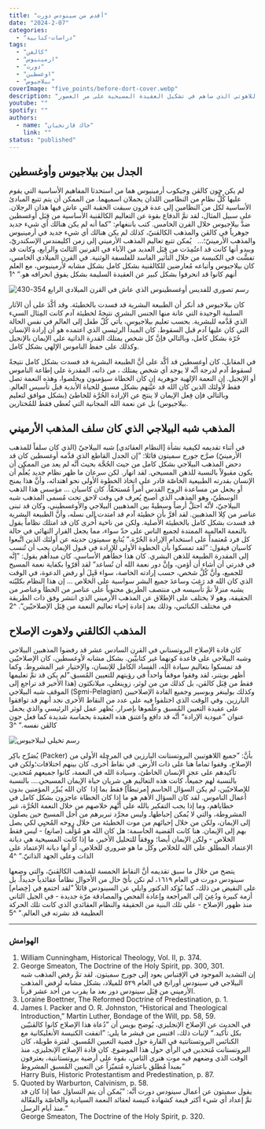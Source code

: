 ```yaml
---
title: "أقدم من سينودس دورت"
date: "2024-2-07"
categories:
  - "دراسات-كتابية"
tags:
  - "كالفن"
  - "ارمينيوس"
  - "دورت"
  - "اوغسطين"
  - "بيلاجيوس"
coverImage: "five_points/before-dort-cover.webp"
description: "يستعرض هذا المقال الجدل اللاهوتي بين القديس أوغسطينوس وبيلاجيوس، الذي شكّل الأساس لنظامين عقائديين رئيسيين في المسيحية: الكالفينية والأرمينية. يناقش المقال كيفية تأثير أفكار كل منهما حول الإرادة الحرة، الخطيئة الأصلية، والنعمة الإلهية على المفاهيم اللاهوتية الحديثة. كما يسلط الضوء على الجذور التاريخية لكل نظام وارتباطها بآراء آباء الكنيسة في القرون الأولى. يعتبر هذا المقال مرجعاً مفيداً لفهم الصراع الفكري واللاهوتي الذي ساهم في تشكيل العقيدة المسيحية على مر العصور."
youtube: ""
spotify: ""
authors:
  - name: "جاك قازنجيان"
    link: ""
status: "published"
---
```


## الجدل بين بيلاجيوس وأوغسطين

لم يكن جون كالڤن وجيكوب أرمينيوس هما من استحدثا المفاهيم الأساسية التي يقوم عليها كُلُّ نظامٍ من النظامين اللذان يحملان اسميهما. من الممكن أن يتم تتبع المبادئ الأساسية لكل من النظامين إلى عدة قرون سبقت الحقبة التي عاش فيها هذان الرجلان. على سبيل المثال، لقد تمَّ الدفاع بقوة عن التعاليم الكالڤنية الأساسية من قِبَل أوغسطين ضدَّ بيلاجيوس خلال القرن الخامس. كتب باننغهام: ”كما أنه لم يكن هنالك أي شيء جديد جوهرياً في كالڤن والمذهب الكالڤنيّ، كذلك لم يكن هنالك أي شيء جديد في أرمينيوس والمذهب الأرمينيّ؛…   يُمكن تتبع تعاليم المذهب الأرميني إلى زمن اكليمندس الإسكندريّ، ويبدو أنها كانت قد اعتُمِدَت من قِبَل العديد من الآباء في القرنين الثالث والرابع، وكانت قد تفشَّت في الكنيسة من خلال التأثير الفاسد للفلسفة الوثنية. في القرن الميلادي الخامس، كان بيلاجيوس وأتباعه مُعارضين للكالڤنية بشكل كامل بشكل مشابه لأرمينيوس، مع العلم أنهم كانوا قد انحرفوا بشكل كبير عن العقيدة السليمة بشكل يفوق انحرافه هو.“ ^1

![رسم تصوري للفديس أوغسطينوس الذي عاش في القرن الميلادي الرابع 354-430 ](five_points/Saint_Augustine_of_Hippo.webp?width=small&position=left)

كان بيلاجيوس قد أنكر أن الطبيعة البشرية قد فسدت بالخطيئة. وقد أكَّدَ على أن الآثار السلبية الوحيدة التي عانة منها الجنس البشري نتيجةً لخطيئة آدم كانت المِثال السيء الذي قَدَّمه للبشرية. بحسب تعليم بيلاجيوس، يأتي كُلّ طفل إلى العالم في نفس الحالة التي كان عليها آدم قبل السقوط. كان المبدأ الرئيسي الذي اعتمده هو أن إرادة الإنسان حُرّة بشكل كامل، وبالتالي فإنَّ كل شخص يمتلك القدرة الذاتية على الإيمان بالإنجيل وكذلك على حفظ الناموس الإلهي بشكل كامل.

في المقابل، كان أوغسطين قد أكَّد على أنَّ الطبيعة البشرية قد فسدت بشكل كامل نتيجةً لسقوط آدم لدرجة أنَّه لا يوجد أي شخص يمتلك ، من ذاته، المقدرة على إطاعة الناموس أو الإنجيل. إن النعمة الإلهية جوهرية إن كان الخطاة سيؤمنون ويخلصوا، وهذه النعمة تصل فقط لأولئك الذين كان الله قد عيَّنهم بشكل مسبق للحياة الأبدية قبل تأسيس العالم. وبالتالي فإن فِعل الإيمان لا ينتج عن الإرادة الحُرَّة للخاطئ (بشكل موافق لتعليم بيلاجيوس) بل عن نعمة الله المجانية التي تُعطى فقط للمُختارين.

## المذهب شبه البيلاجي الذي كان سلف المذهب الأرميني

في أثناء تقديمه لكيفية نشأة [النظام العقائدي] شبه البيلاجيّ (الذي كان سلفاً للمذهب الأرمينيّ) صرَّح جورج سميتون قائلا: ”إن الجدل القاطع الذي قدَّمه أوغسطين كان قد دحض المذهب البيلاجي بشكل كامل من حيث الحُجَّة بحيث أنَّه لم يعد من الممكن أن يكون مقبولاً بالنسبة للذهن المسيحي. لقد انهار. لكن سرعان ما ظهر نظام جديد يُعلِّم أن الإنسان بقدرته الطبيعية الخاصّة قادر على اتخاذ الخطوة الأولى نحو اهتدائه، وأنَّ هذا يمنح أو يجعل من مساعدة الروح القدس أمراً مُستحقّاً. كان كاسيان … مؤسس هذا الذهب الوسطيّ، وهو المذهب الذي أصبح يُعرف في وقت لاحق تحت مُسمى المذهب شبه البيلاجيّ، لأنَّه احتلَّ أرضاً وسطيةً بين المذهبين البيلاجي والأوغسطيني، وكان قد تبنى عناصر من كِلا المذهبين. لقد أقرَّ بأن خطيئة آدم قد امتدت إلى نسله، وأنَّ الطبيعة البشرية قد فسدت بشكل كامل بالخطيئة الأصلية. ولكن من ناحية أُخرى كان قد امتلك نظاماً يقول بالنعمة العالمية الممتدة لجميع الناس على حدّ سواء، مما يجعل القرار النهائي في حالة كل فرد مُعتمداً على استخدام الإرادة الحُرّة.“ يُتابع سميتون حديثه عن أولئك الذين اتَّبعوا كاسيان فيقول: ”لقد تمسكوا بأن الخطوة الأولى للإرادة في قبول الإيمان يجب أن تُنسب إلى المقدرة الطبيعة للذهن البشري. كان هذا خطأهم الأساسي. كان مبدأهم يقول: ”إنَّه في قدرتي أن أشاء أن أؤمن، وإنَّ دور نعمة الله أن تُساعد“ لقد أقرّوا بكفاية نعمة المسيح للجميع، وأنَّ كُلَّ شخص، حسب إرادته الخاصة، سواء قَبِلَ أو رفض الدعوة، في الوقت الذي كان الله قد رَغِبَ وساعدَ جميع البشر سواسية على الخلاص … إن هذا النظام بكليّته يشبه منزلاً تمَّ تأسيسه في منتصف الطريق محتوياً على عناصر من الخطأ وعناصر من الحقيقة، وهو لا يختلف على الإطلاق عن المذهب الأرميني الذي انتشر وفق ذات الطريقة في مختلف الكنائس، وذلك بعد إعادة إحياء تعاليم النعمة من قِبَل الإصلاحيّين“. ^2

## المذهب الكالڤني ولاهوت الإصلاح

كان قادة الإصلاح البروتستاني في القرن السادس عشر قد رفضوا المذهبين البيلاجي وشبه البيلاجي على قاعدة كونهما غير كتابيَّين. بشكل مشابه لأوغسطين، كان الإصلاحيّين قد تمسكوا بتعاليم سيادة الله، الفساد الكامل للإنسان، والإختيار غير المشروط. وكما أظهر بويتنر، لقد وفقوا موقفاً واحداً في رؤيتهم للتعيين المُسبق.”لم يكن قد تمَّ تعليمها فقط من قِبَل كالڤن، بل كذلك من من لوثر، زوينغلي، ميلانكثون (هذا الأخير قد تراجع إلى الموقف شبه البيلاجي (Semi-Pelagian) وكذلك بولينغر وبوسير وجميع القادة الإصلاحيين البارزين. وفي الوقت الذي اختلفوا فيه على عدد من النقاط الأُخرى نجد أنهم قد توافقوا على عقيدة التعيين المُسبق وعلّموها بإصرار. يُظهر عمل لوثر الرئيسي والذي يحمل عنوان ”عبودية الإرادة“ أنَّه قد دافع واعتنق هذه العقيدة بحماسة شديدة كما فعل جون كالڤن نفسه.“ ^3

![رسم تخيلي لبيلاجيوس ](five_points/pelagius.webp?position=left&width=small)

يُصَرِّح باكِر (Packer) بأنَّ: ”جميع اللاهوتيين البروتستانت البارزين في المرحلة الأولى من الإصلاح، وقفوا تماما هنا على ذات الأرض. في نقاط أُخرى، كان بينهم اختلافات؛ولكن في تأكيدهم على عجز الإنسان الخاطئ، وسيادة الله في النعمة، كانوا جميعهم مُتحدين. بالنسبة لهم جميعاً، كانت هذه التعاليم هي شريان حياة الإيمان المسيحي.… بالنسبة للإصلاحيّين، لم يكن السؤال الحاسم [مرتبطاً] فقط بما إذا  كان الله يُبرِّر المؤمنين بدون أعمال الناموس. لقد كان السؤال الأهم هو ما إذا كان الخطاة عاجزون بشكل كامل في خطاياهم، وما إذا يجب التفكير بالله على أنَّهم خلاصهم من خلال النعمة الحُرَّة، غير المشروطة، والتي لا يُمكن إحباطهاـ وليس مجرَّد تبريرهم من أجل المسيح حين يصلون إلى الإيمان، ولكن من خلال إحيائهم من موت الخطيئة من خلال روحه المُحيِي لكي يصل بهم إلى الإيمان. هنا كانت القضية الحاسمة: هل كان الله هو مُؤلّف (صانع) - ليس فقط الخلاص - ولكن الإيمان أيضا؛ ووِفقاً للتحليل الأخير، ما إذا كانت المسيحية هي ديانة الإعتماد المطلق على الله للخلاص وكُل ما هو ضروري للخلاص، أو أنها ديانة الإعتماد على الذات وعلى الجهد الذاتيّ.“ ^4

يتضح من خلال ما سبق تقديمه أنَّ النقاط الخمسة للمذهب الكالڤنيّ، والتي وضعها سينودس دورت في العام ١٦١٩، لم تكن بأيّ حال من الأحوال نظاماً عقائدياً جديداً. بل على النقيض من ذلك، كما يُؤكد الدكتور وايلي عن السينودس قائلاً ”لقد اجتمع في [خِضام] أزمة كبيرة ودُعِيَ إلى المراجعة وإعادة الفحص والمصادقة مرّة جديدة - في الجيل الثاني منذ ظهور الإصلاح - على تلك البنية من الحقيقة والنظام العقائدي الذي كانت تلك الحركة العظيمة قد نشرته في العالم.“ ^5

---

### الهوامش

1. William Cunningham, Historical Theology, Vol. II, p. 374.
2. George Smeaton, The Doctrine of the Holy Spirit, pp. 300, 301.  
إن التشديد الموجود في الإقتباس يعود إلى جورج سميتون. لقد تمَّ رفض المذهب شبه البيلاجي في سينودس أورانج في العام ٥٢٩ للميلاد، بشكل مشابه لرفض المذهب الأرميني من قِبَل سينودس دور بعد ما يقرب من أحد عشر قرناً.
3. Loraine Boettner, The Reformed Doctrine of Predestination, p. 1.
4. James I. Packer and O. R. Johnston, “Historical and Theological Introduction,” Martin Luther, Bondage of the Will, pp. 58, 59.  
في الحديث عن الإصلاح الإنجليزي، يُوضح بويس أن ”دُعاة هذا الإصلاح كانوا كالڤنيّين بكل تأكيد.“ لإثبات ذلك، اقتبس من فيشر ما يلي: ”اتفقت الكنيسة الأنغليكانية مع الكنائس البروتستانتية في القارة حول قضية التعيين المُسبق. لفترة طويلة، كان البروتستانت مُتحدين في الرأي حول هذا الموضوع. كان قادة الإصلاح الإنجليزي، منذ الوقت الذي وضعهم فيه موت هنري الثامن، بقوة على أرضية بروتستانتية، يعترفون بمبدأ مُطلق باعتباره مُتميّزاً عن التعيين المُسبق المشروط“  
Harry Buis, Historic Protestantism and Predestination, p. 87.
5. Quoted by Warburton, Calvinism, p. 58.  
يقول سميتون عن أعمال سينودس دورت أنَّه: ”يُمكن أن يتم التساؤل عما إذا كان قد تمَّ إعداد أي شيء أكثر قيمة كشهادة كنيسة لعقائد النعمة السيادية والخاصّة والفعّالة منذ أيام الرسل.“  
George Smeaton, The Doctrine of the Holy Spirit, p. 320.

